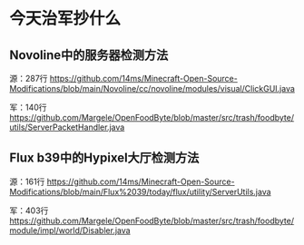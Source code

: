 # 今天治军抄什么
## Novoline中的服务器检测方法
源：287行 https://github.com/14ms/Minecraft-Open-Source-Modifications/blob/main/Novoline/cc/novoline/modules/visual/ClickGUI.java

军：140行 https://github.com/Margele/OpenFoodByte/blob/master/src/trash/foodbyte/utils/ServerPacketHandler.java

## Flux b39中的Hypixel大厅检测方法
源：161行 https://github.com/14ms/Minecraft-Open-Source-Modifications/blob/main/Flux%2039/today/flux/utility/ServerUtils.java

军：403行 https://github.com/Margele/OpenFoodByte/blob/master/src/trash/foodbyte/module/impl/world/Disabler.java
